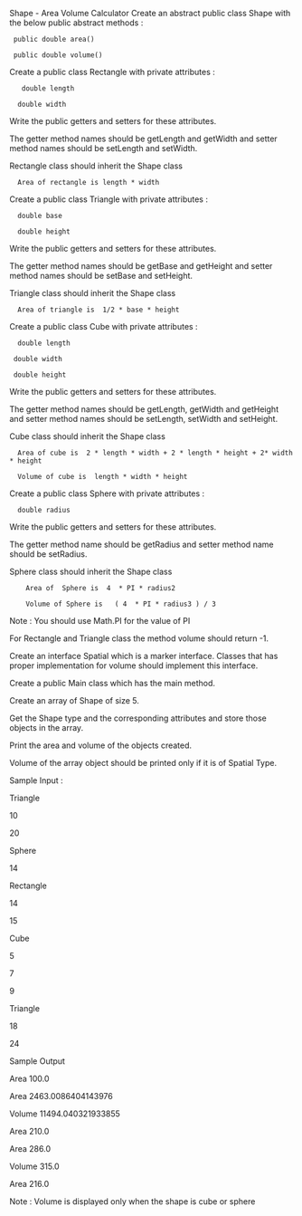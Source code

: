 Shape - Area Volume Calculator
Create an abstract public class Shape with the below public abstract methods :

     public double area() 

     public double volume()

Create a public class Rectangle with private attributes :

       double length

      double width

Write the public getters and setters for these attributes.


The getter method names should be getLength and getWidth and setter method names should be setLength and setWidth.

Rectangle class should inherit the Shape class

      Area of rectangle is length * width

Create a public class Triangle with private attributes :

      double base

      double height

Write the public getters and setters for these attributes.


The getter method names should be getBase and getHeight and setter method names should be setBase and setHeight.

Triangle class should inherit the Shape class

      Area of triangle is  1/2 * base * height

 Create a public class Cube with private attributes :

      double length

     double width

     double height

 Write the public getters and setters for these attributes.

The getter method names should be getLength, getWidth and getHeight and setter method names should be setLength, setWidth and setHeight.

Cube class should inherit the Shape class

      Area of cube is  2 * length * width + 2 * length * height + 2* width * height

      Volume of cube is  length * width * height

 Create a public class Sphere with private attributes :

      double radius

 Write the public getters and setters for these attributes.

The getter method name should be getRadius and setter method name should be setRadius. 

Sphere class should inherit the Shape class

        Area of  Sphere is  4  * PI * radius2

        Volume of Sphere is   ( 4  * PI * radius3 ) / 3

 Note : You should use Math.PI for the value of PI

For Rectangle and Triangle class the method volume should return -1.

Create an interface Spatial which is a marker interface. Classes that has proper implementation for volume should implement this interface.

 Create a public Main class which has the main method.

 Create an array of Shape of size 5.

 Get the Shape type and the corresponding attributes and store those objects in the array.

  Print the area and volume of the objects created.

  Volume of the array object should be printed only if it is of Spatial Type.

 Sample Input :

 Triangle


10

20

Sphere

14

Rectangle

14

15

Cube

5

7

9

Triangle

18

24

Sample Output

Area 100.0

Area 2463.0086404143976

Volume 11494.040321933855

Area 210.0

Area 286.0

Volume 315.0

Area 216.0

Note : Volume is displayed only when the shape is cube or sphere 
